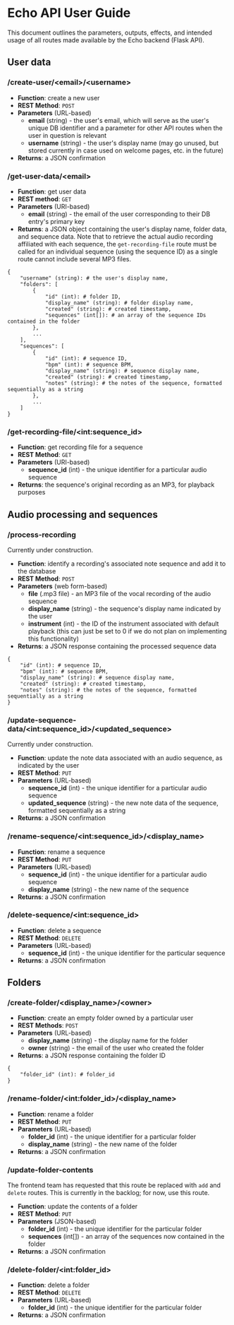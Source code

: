 # Echo API User Guide

This document outlines the parameters, outputs, effects, and intended usage of all routes made available by the Echo backend (Flask API).

## User data

### /create-user/\<email>/\<username>

* **Function**: create a new user
* **REST Method**: `POST`
* **Parameters** (URL-based)
    * **email** (string) - the user's email, which will serve as the user's unique DB identifier and a parameter for other API routes when the user in question is relevant
    * **username** (string) - the user's display name (may go unused, but stored currently in case used on welcome pages, etc. in the future)
* **Returns**: a JSON confirmation

### /get-user-data/\<email>

* **Function**: get user data
* **REST method**: `GET`
* **Parameters** (URI-based)
    * **email** (string) - the email of the user corresponding to their DB entry's primary key
* **Returns**: a JSON object containing the user's display name, folder data, and sequence data. Note that to retrieve the actual audio recording affiliated with each sequence, the `get-recording-file` route must be called for an individual sequence (using the sequence ID) as a single route cannot include several MP3 files.

```
{
    "username" (string): # the user's display name,
    "folders": [
        {
            "id" (int): # folder ID,
            "display_name" (string): # folder display name,
            "created" (string): # created timestamp,
            "sequences" (int[]): # an array of the sequence IDs contained in the folder
        },
        ...
    ],
    "sequences": [
        {
            "id" (int): # sequence ID,
            "bpm" (int): # sequence BPM,
            "display_name" (string): # sequence display name,
            "created" (string): # created timestamp,
            "notes" (string): # the notes of the sequence, formatted sequentially as a string
        },
        ...
    ]
}
```

### /get-recording-file/\<int:sequence_id>

* **Function**: get recording file for a sequence
* **REST Method**: `GET`
* **Parameters** (URI-based)
    * **sequence_id** (int) - the unique identifier for a particular audio sequence
* **Returns**: the sequence's original recording as an MP3, for playback purposes

## Audio processing and sequences

### /process-recording

Currently under construction.

* **Function**: identify a recording's associated note sequence and add it to the database
* **REST Method**: `POST`
* **Parameters** (web form-based)
    * **file** (.mp3 file) - an MP3 file of the vocal recording of the audio sequence 
    * **display_name** (string) - the sequence's display name indicated by the user
    * **instrument** (int) - the ID of the instrument associated with default playback (this can just be set to 0 if we do not plan on implementing this functionality)
* **Returns**: a JSON response containing the processed sequence data

```
{
    "id" (int): # sequence ID,
    "bpm" (int): # sequence BPM,
    "display_name" (string): # sequence display name,
    "created" (string): # created timestamp,
    "notes" (string): # the notes of the sequence, formatted sequentially as a string
}
```

### /update-sequence-data/\<int:sequence_id>/\<updated_sequence>

Currently under construction.

* **Function**: update the note data associated with an audio sequence, as indicated by the user
* **REST Method**: `PUT`
* **Parameters** (URL-based)
    * **sequence_id** (int) - the unique identifier for a particular audio sequence
    * **updated_sequence** (string) - the new note data of the sequence, formatted sequentially as a string
* **Returns**: a JSON confirmation

### /rename-sequence/\<int:sequence_id>/\<display_name>

* **Function**: rename a sequence
* **REST Method**: `PUT`
* **Parameters** (URL-based)
    * **sequence_id** (int) - the unique identifier for a particular audio sequence
    * **display_name** (string) - the new name of the sequence
* **Returns**: a JSON confirmation

### /delete-sequence/\<int:sequence_id>

* **Function**: delete a sequence
* **REST Method**: `DELETE`
* **Parameters** (URL-based)
    * **sequence_id** (int) - the unique identifier for the particular sequence
* **Returns**: a JSON confirmation

## Folders

### /create-folder/\<display_name>/\<owner>

* **Function**: create an empty folder owned by a particular user
* **REST Methods**: `POST`
* **Parameters** (URL-based)
    * **display_name** (string) - the display name for the folder
    * **owner** (string) - the email of the user who created the folder
* **Returns**: a JSON response containing the folder ID

```
{
    "folder_id" (int): # folder_id
}
```

### /rename-folder/\<int:folder_id>/\<display_name>

* **Function**: rename a folder
* **REST Method**: `PUT`
* **Parameters** (URL-based)
    * **folder_id** (int) - the unique identifier for a particular folder
    * **display_name** (string) - the new name of the folder
* **Returns**: a JSON confirmation

### /update-folder-contents

The frontend team has requested that this route be replaced with `add` and `delete` routes. This is currently in the backlog; for now, use this route.

* **Function**: update the contents of a folder
* **REST Method**: `PUT`
* **Parameters** (JSON-based)
    * **folder_id** (int) - the unique identifier for the particular folder
    * **sequences** (int[]) - an array of the sequences now contained in the folder
* **Returns**: a JSON confirmation

### /delete-folder/\<int:folder_id>

* **Function**: delete a folder
* **REST Method**: `DELETE`
* **Parameters** (URL-based)
    * **folder_id** (int) - the unique identifier for the particular folder
* **Returns**: a JSON confirmation